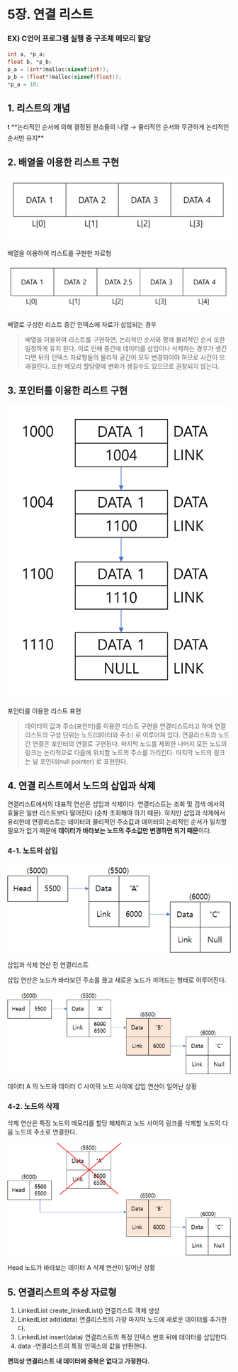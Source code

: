 # 5장. 연결 리스트

### EX) C언어 프로그램 실행 중 구조체 메모리 할당

```c
int a, *p_a;
float b, *p_b;
p_a = (int*)malloc(sizeof(int));
p_b = (float*)malloc(sizeof(float));
*p_a = 10;
```

## 1. 리스트의 개념

<aside>
❗ **논리적인 순서에 의해 결정된 원소들의 나열
→ 물리적인 순서와 무관하게 논리적인 순서만 유지**

</aside>

## 2. 배열을 이용한 리스트 구현

![배열을 이용하여 리스트를 구현한 자료형](Untitled.png)

배열을 이용하여 리스트를 구현한 자료형

![배열로 구성한 리스트 중간 인덱스에 자료가 삽입되는 경우](Untitled%201.png)

배열로 구성한 리스트 중간 인덱스에 자료가 삽입되는 경우

> 배열을 이용하여 리스트를 구현하면, 논리적인 순서와 함께 물리적인 순서 또한 일정하게 유지 된다. 이로 인해 중간에 데이터를 삽입이나 삭제하는 경우가 생긴다면 뒤의 인덱스 자료형들의 물리적 공간이 모두 변경되어야 하므로 시간이 오래걸린다. 또한 메모리 할당량에 변화가 생길수도 있으므로 권장되지 않는다.
> 

## 3.  포인터를 이용한 리스트 구현

![포인터를 이용한 리스트 표현](Untitled%202.png)

포인터를 이용한 리스트 표현

> 데이터의 값과 주소(포인터)를 이용한 리스트 구현을 연결리스트라고 하며 연결리스트의 구성 단위는 노드(데이터와 주소) 로 이루어져 있다. 연결리스트의 노드간 연결은 포인터의 연결로 구현된다. 마지막 노드를 제외한 나머지 모든 노드의 링크는 논리적으로 다음에 위치할 노드의 주소를 가리킨다. 마지막 노드의 링크는 널 포인터(null pointer) 로 표현한다.
> 

## 4. 연결 리스트에서 노드의 삽입과 삭제

연결리스트에서의 대표적 연산은 삽입과 삭제이다. 연결리스트는 조회 및 검색 에서의 효율은 일반 리스트보다 떨어진다 (순차 조회해야 하기 때문). 하지만 삽입과 삭제에서 유리한데 연결리스트는 데이터의 물리적인 주소값과 데이터의 논리적인 순서가 일치할 필요가 없기 때문에 **데이터가 바라보는 노드의 주소값만 변경하면 되기 때문**이다.  

### 4-1. 노드의 삽입

![삽입과 삭제 연산 전 연결리스트 ](Untitled%203.png)

삽입과 삭제 연산 전 연결리스트 

삽입 연산은 노드가 바라보던 주소를 끊고 새로운 노드가 끼어드는 형태로 이루어진다.

![데이터 A 의 노드와 데이터 C 사이의 노드 사이에 삽입 연산이 일어난 상황](Untitled%204.png)

데이터 A 의 노드와 데이터 C 사이의 노드 사이에 삽입 연산이 일어난 상황

### 4-2. 노드의 삭제

삭제 연산은 특정 노드의 메모리를 할당 해제하고 노드 사이의 링크를 삭제할 노드의 다음 노드의 주소로 연결한다.

![Head 노드가 바라보는 데이터 A 삭제 연산이 일어난 상황](Untitled%205.png)

Head 노드가 바라보는 데이터 A 삭제 연산이 일어난 상황

## 5. 연결리스트의 추상 자료형

1. LinkedList create_linkedList()
연결리스트 객체 생성
2. LinkedList add(data)
연결리스트의 가장 마지막 노드에 새로운 데이터를 추가한다.
3. LinkedList insert(data)
연결리스트의 특정 인덱스 번호 뒤에 데이터를 삽입한다.
4. data [](index)
-연결리스트의 특정 인덱스의 값을 반환한다.

**편의상 연결리스트 내 데이터에 중복은 없다고 가정한다.**